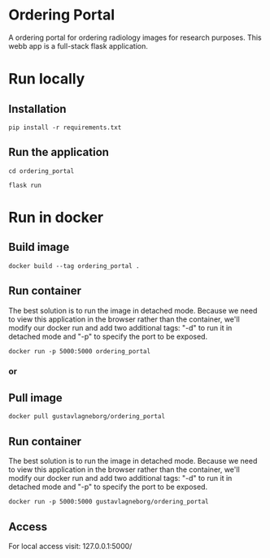 # Ordering Portal
A ordering portal for ordering radiology images for research purposes. This webb app is a full-stack flask application.

# Run locally
## Installation
`pip install -r requirements.txt`

## Run the application
`cd ordering_portal`

`flask run`

# Run in docker

## Build image
`docker build --tag ordering_portal .`

## Run container
The best solution is to run the image in detached mode. Because we need to view this application in the browser rather than the container, we'll modify our docker run and add two additional tags: "-d" to run it in detached mode and "-p" to specify the port to be exposed. 

`docker run -p 5000:5000 ordering_portal`

### or

## Pull image
`docker pull gustavlagneborg/ordering_portal`
## Run container
The best solution is to run the image in detached mode. Because we need to view this application in the browser rather than the container, we'll modify our docker run and add two additional tags: "-d" to run it in detached mode and "-p" to specify the port to be exposed. 

`docker run -p 5000:5000 gustavlagneborg/ordering_portal`

## Access 
For local access visit: 127.0.0.1:5000/

